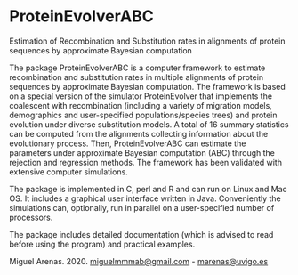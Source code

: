 # ProteinEvolverABC
Estimation of Recombination and Substitution rates in alignments of protein sequences by approximate Bayesian computation

The package ProteinEvolverABC is a computer framework to estimate recombination and substitution rates in multiple alignments of protein sequences by approximate Bayesian computation. The framework is based on a special version of the simulator ProteinEvolver that implements the coalescent with recombination (including a variety of migration models, demographics and user-specified populations/species trees) and protein evolution under diverse substitution models. A total of 16 summary statistics can be computed from the alignments collecting information about the evolutionary process. Then, ProteinEvolverABC can estimate the parameters under approximate Bayesian computation (ABC) through the rejection and regression methods. 
The framework has been validated with extensive computer simulations. 

The package is implemented in C, perl and R and can run on Linux and Mac OS. It includes a graphical user interface written in Java. Conveniently the simulations can, optionally, run in parallel on a user-specified number of processors. 

The package includes detailed documentation (which is advised to read before using the program) and practical examples.

Miguel Arenas. 2020. miguelmmmab@gmail.com - marenas@uvigo.es
